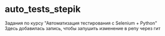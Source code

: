 # auto_tests_stepik
Задания по курсу "Автоматизация тестирования с Selenium + Python"
Здесь добавилась запись, чтобы запушить изменение в репу через гит